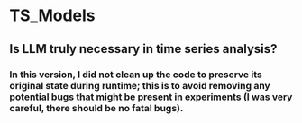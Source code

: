 # TS_Models

## Is LLM truly necessary in time series analysis?

### In this version, I did not clean up the code to preserve its original state during runtime; this is to avoid removing any potential bugs that might be present in experiments (I was very careful, there should be no fatal bugs).
